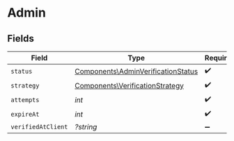 # Admin


## Fields

| Field                                                                                    | Type                                                                                     | Required                                                                                 | Description                                                                              |
| ---------------------------------------------------------------------------------------- | ---------------------------------------------------------------------------------------- | ---------------------------------------------------------------------------------------- | ---------------------------------------------------------------------------------------- |
| `status`                                                                                 | [Components\AdminVerificationStatus](../../Models/Components/AdminVerificationStatus.md) | :heavy_check_mark:                                                                       | N/A                                                                                      |
| `strategy`                                                                               | [Components\VerificationStrategy](../../Models/Components/VerificationStrategy.md)       | :heavy_check_mark:                                                                       | N/A                                                                                      |
| `attempts`                                                                               | *int*                                                                                    | :heavy_check_mark:                                                                       | N/A                                                                                      |
| `expireAt`                                                                               | *int*                                                                                    | :heavy_check_mark:                                                                       | N/A                                                                                      |
| `verifiedAtClient`                                                                       | *?string*                                                                                | :heavy_minus_sign:                                                                       | N/A                                                                                      |